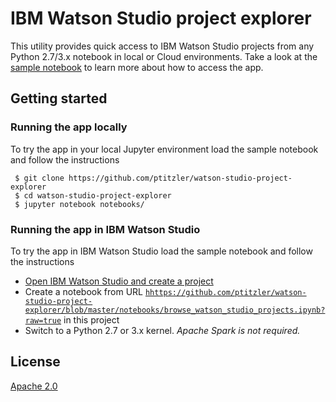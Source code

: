 # IBM Watson Studio project explorer

This utility provides quick access to IBM Watson Studio projects from any Python 2.7/3.x notebook in local or Cloud environments. Take a look at the [sample notebook](notebooks/browse_watson_studio_projects.ipynb) to learn more about how to access the app.

## Getting started

### Running the app locally

To try the app in your local Jupyter environment load the sample notebook and follow the instructions

```
 $ git clone https://github.com/ptitzler/watson-studio-project-explorer
 $ cd watson-studio-project-explorer
 $ jupyter notebook notebooks/
```

### Running the app in IBM Watson Studio

To try the app in IBM Watson Studio load the sample notebook and follow the instructions

 * [Open IBM Watson Studio and create a project](https://dataplatform.ibm.com/projects?context=analytics)
 * Create a notebook from URL [`hhttps://github.com/ptitzler/watson-studio-project-explorer/blob/master/notebooks/browse_watson_studio_projects.ipynb?raw=true`](https://github.com/ptitzler/watson-studio-project-explorer/blob/master/notebooks/browse_watson_studio_projects.ipynb?raw=true) in this project
 * Switch to a Python 2.7 or 3.x kernel. _Apache Spark is not required._

 ## License

 [Apache 2.0](LICENSE)

